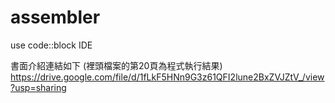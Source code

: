 # assembler
use code::block IDE

書面介紹連結如下 (裡頭檔案的第20頁為程式執行結果)
https://drive.google.com/file/d/1fLkF5HNn9G3z61QFI2lune2BxZVJZtV_/view?usp=sharing
